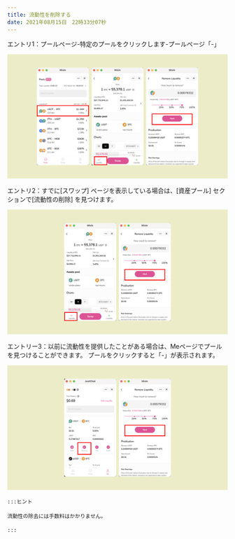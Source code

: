 ```yaml
---
title: 流動性を削除する
date: 2021年08月15日　22時33分07秒
---
```


エントリ1：プールページ-特定のプールをクリックします-プールページ「-」

![](../assets/remove-liquidity-p1.png)

エントリ2：すでに[スワップ] ページを表示している場合は、[資産プール] セクションで[流動性の削除] を見つけます。

![](../assets/remove-liquidity-p2.png)

エントリー3：以前に流動性を提供したことがある場合は、Meページでプールを見つけることができます。 プールをクリックすると「-」が表示されます。

![](../assets/remove-liquidity-p3.png)

````mdx-code-block
:::ヒント

流動性の除去には手数料はかかりません。

:::
````